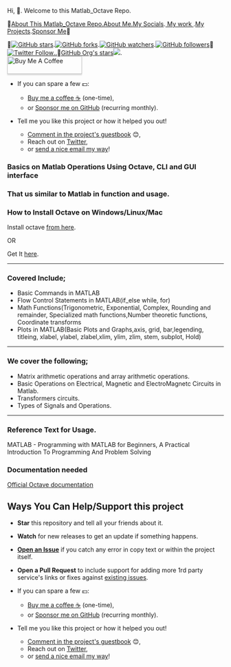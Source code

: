 Hi, 👋. Welcome to this Matlab_Octave Repo.


🌱<a href="https://github.coom/josephkb87/Matlab_Octave">About This Matlab_Octave Repo.</a><a href="https://josephkb87.github.io">About Me.</a><a href="https://linktr.ee/jungbasher87">My Socials</a>.<a href="https://github.com/josephkb87?tab=repositories"> My work </a>.<a href="https://github.com/josephkb87?tab=projects">My Projects</a>.<a href="https://github.com/josephkb87?tab=projects">Sponsor Me</a>🌱
  
 <div>
🌱<a href="https://github.com/josephkb87/Matlab_Octave/readme.md"><img src="https://img.shields.io/github/stars/josephkb87/app-privacy-policy-generator.svg?style=social&amp;label=Star" alt="GitHub stars"></a>.<a href="https://github.com/josephkb87/Matlab_Octave/fork"><img src="https://img.shields.io/github/forks/josephkb87/josephkb87.svg?style=social&amp;label=Fork" alt="GitHub forks"></a>.<a href="https://github.com/josephkb87/Matlab_Octave"><img src="https://img.shields.io/github/watchers/josephkb87/Matlab_Octave.svg?style=social&amp;label=Watch" alt="GitHub watchers"></a>.<a href="https://github.com/josephkb87/Matlab_Octave"><img src="https://img.shields.io/github/followers/josephkb87/Matlab_Octave.svg?style=social&amp;label=Follow" alt="GitHub followers"></a>🌱<a href="https://twitter.com/clydekingkid"><img src="https://img.shields.io/twitter/follow/clydekingkid.svg?style=social" alt="Twitter Follow">.<a href="https://img.shields.io/github/commit-activity/w/josephkb87/Matlab_Octave">.</a>🌱<a href="https://img.shields.io/github/stars/badges">GitHub Org's stars</a><img src="https://img.shields.io/github/commit-activity/m/josephkb87/Matlab_Octave"></a>.<a img src="https://img.shields.io/github/stars/josephkb87/Matlab_Octave?style=social"></a>
 </div>
 
 <div>
  <a href="https://www.buymeacoffee.com/josephkb87" target="_blank"><img src="https://www.buymeacoffee.com/assets/img/custom_images/orange_img.png" alt="Buy Me A Coffee" style="height: 41px !important;width: 174px !important;box-shadow: 0px 3px 2px 0px rgba(190, 190, 190, 0.5) !important;-webkit-box-shadow: 0px 3px 2px 0px rgba(190, 190, 190, 0.5) !important;" ></a> 
</div>

- If you can spare a few 💵:

  - [Buy me a coffee :coffee:](https://www.buymeacoffee.com/josephkb87) (one-time),
  - or [Sponsor me on GitHub](https://github.com/sponsors/josephkb87) (recurring monthly).

- Tell me you like this project or how it helped you out!

  - [Comment in the project's guestbook](https://github.com/josephkb87/Matlab_Octave/issues/99) :blush:,
  - Reach out on [Twitter](https://twitter.com/clydekingkid),
  - or [send a nice email my way](mailto:kiyinijoseph@gmail@gmail.com)!

### Basics on Matlab Operations Using Octave, CLI and GUI interface 
### That us similar to Matlab in function and usage.

### How to Install Octave on Windows/Linux/Mac
Install octave [from here](https://www.gnu.org/software/octave/download).

OR

Get It [here](http://www.octave.org).

-------------------------
### Covered Include;
- Basic Commands in MATLAB
- Flow Control Statements in MATLAB(if_else while, for)
- Math Functions(Trigonometric, Exponential, Complex, Rounding and remainder, Specialized math functions,Number theoretic functions, Coordinate transforms
- Plots in MATLAB(Basic Plots and Graphs,axis, grid, bar,legending, titleing, xlabel, ylabel, zlabel,xlim, ylim, zlim, stem, subplot, Hold)

-------------------------
### We cover the following;

 * Matrix arithmetic operations and array arithmetic operations.  
 * Basic Operations on Electrical, Magnetic and ElectroMagnetc Circuits in Matlab.
 * Transformers circuits.
 * Types of Signals and Operations.

-------------------------

### Reference Text for Usage.
MATLAB - Programming with MATLAB for Beginners, A Practical Introduction To Programming And Problem Solving

### Documentation needed
[Official Octave documentation](https://octave.org/octave.pdf)

## Ways You Can Help/Support this project

- **Star** this repository and tell all your friends about it.
- **Watch** for new releases to get an update if something happens.
- [**Open an Issue**](https://github.com/josephkb87/Matlab_Octave/issues/new/choose) if you catch any error in copy text or within the project itself.
- **Open a Pull Request** to include support for adding more 1rd party service's links or fixes against [existing issues](https://github.com/josephkb87/Matlab_Octave/issues).

- If you can spare a few 💵:

  - [Buy me a coffee :coffee:](https://www.buymeacoffee.com/josephkb87) (one-time),
  - or [Sponsor me on GitHub](https://github.com/sponsors/josephkb87) (recurring monthly).

- Tell me you like this project or how it helped you out!

  - [Comment in the project's guestbook](https://github.com/josephkb87/Matlab_Octave/issues/01) :blush:,
  - Reach out on [Twitter](https://twitter.com/clydekingkid),
  - or [send a nice email my way](mailto:kiyinijoseph@gmail@gmail.com)!

 <!--START_SECTION:waka-->

 
<!--END_SECTION:waka-->

  <!---
  josephkb87/Matlab_Octave is a ✨ special ✨ repository because its `README.md` (this file) appears on your GitHub profile.
  You can click the Preview link to take a look at your changes.
  --->

